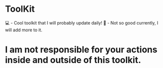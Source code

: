 # ToolKit

💻 - Cool toolkit that I will probably update daily!
💾 - Not so good currently, I will add more to it.

# I am not responsible for your actions inside and outside of this toolkit.
